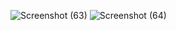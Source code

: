 ![Screenshot (63)](https://github.com/manis-saha129/Bulb-on-off-project/assets/139264745/1ae33147-426d-4338-9005-94ae30249f93)
![Screenshot (64)](https://github.com/manis-saha129/Bulb-on-off-project/assets/139264745/d26f5999-a726-4112-8e2e-b7b8015c09bf)
